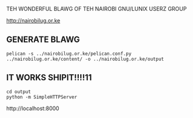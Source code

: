 TEH WONDERFUL BLAWG OF TEH NAIROBI GNU/LUNIX USERZ GROUP

http://nairobilug.or.ke

## GENERATE BLAWG

    pelican -s ../nairobilug.or.ke/pelican.conf.py ../nairobilug.or.ke/content/ -o ../nairobilug.or.ke/output

## IT WORKS SHIPIT!!!!11

    cd output
    python -m SimpleHTTPServer

http://localhost:8000
